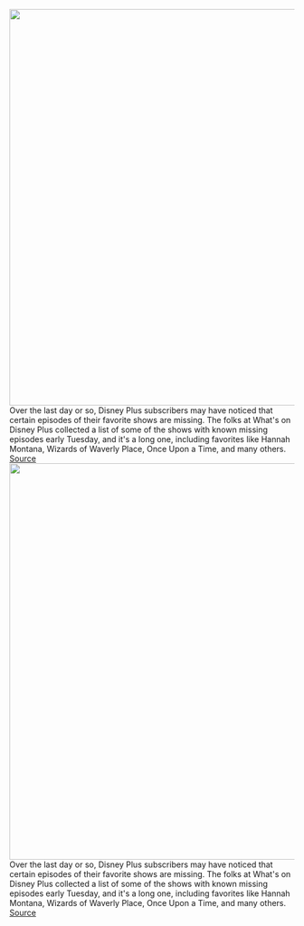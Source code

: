 <img src='https://cdn.vox-cdn.com/thumbor/EI1ip3JT_tSTXPkmMI98o_Ki-iA=/0x0:1920x1080/1200x800/filters:focal(807x387:1113x693)/cdn.vox-cdn.com/uploads/chorus_image/image/70769412/disneyplus.0.0.jpg' width='700px' /><br/>
Over the last day or so, Disney Plus subscribers may have noticed that certain episodes of their favorite shows are missing. The folks at What's on Disney Plus collected a list of some of the shows with known missing episodes early Tuesday, and it's a long one, including favorites like Hannah Montana, Wizards of Waverly Place, Once Upon a Time, and many others.
<a href='https://www.theverge.com/2022/4/19/23032554/disney-plus-episodes-disappear-streaming-glitch'> Source <a/><img src='https://cdn.vox-cdn.com/thumbor/EI1ip3JT_tSTXPkmMI98o_Ki-iA=/0x0:1920x1080/1200x800/filters:focal(807x387:1113x693)/cdn.vox-cdn.com/uploads/chorus_image/image/70769412/disneyplus.0.0.jpg' width='700px' /><br/>
Over the last day or so, Disney Plus subscribers may have noticed that certain episodes of their favorite shows are missing. The folks at What's on Disney Plus collected a list of some of the shows with known missing episodes early Tuesday, and it's a long one, including favorites like Hannah Montana, Wizards of Waverly Place, Once Upon a Time, and many others.
<a href='https://www.theverge.com/2022/4/19/23032554/disney-plus-episodes-disappear-streaming-glitch'> Source <a/>